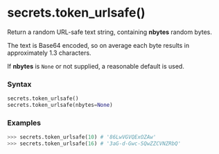 # secrets.token_urlsafe()

Return a random URL-safe text string, containing **nbytes** random bytes.

The text is Base64 encoded, so on average each byte results in approximately 1.3 characters.

If **nbytes** is `None` or not supplied, a reasonable default is used.

### Syntax

```python
secrets.token_urlsafe()
secrets.token_urlsafe(nbytes=None)
```

### Examples

```python
>>> secrets.token_urlsafe(10) # '86LwVGVQExOZAw'
>>> secrets.token_urlsafe(16) # '3aG-d-Gwc-SQwZZCVNZRbQ'
```
